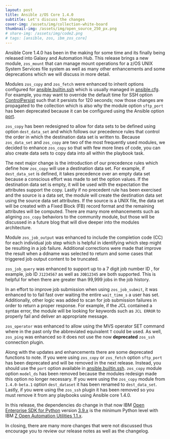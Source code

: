 ```yaml
---
layout: post
title: Ansible z/OS Core 1.4.0
subtitle: Let's discuss the changes
cover-img: /assets/img/collection-white-board
thumbnail-img: /assets/img/open_source_250_px.png
# share-img: /assets/img/code2.png
# tags: [ansible, zos, ibm_zos_core]
---
```


Ansible Core 1.4.0 has been in the making for some time and its finally being
released into Galaxy and Automation Hub. This release brings a new module,
`zos_mount` that can manage mount operations for a z/OS UNIX System Services
file system as well as many other enhancements and some deprecations which
we will discuss in more detail.



Modules `zos_copy` and `zos_fetch` were enhanced to inherit options configured
for [ansible.builtin.ssh](https://docs.ansible.com/ansible/latest/collections/ansible/builtin/ssh_connection.html)
which is usually managed in
[ansible.cfg](https://docs.ansible.com/ansible/latest/reference_appendices/config.html).
For example, you may want to override the default time for SSH option
[ControlPersist](https://docs.ansible.com/ansible/latest/collections/ansible/builtin/ssh_connection.html#parameter-ssh_args)
such that it persists for 120 seconds; now those changes are propagated to
the collection which is also why the module option `sftp_port` has been
deprecated because it can be configured using the Ansible option
[port](https://docs.ansible.com/ansible/latest/collections/ansible/builtin/ssh_connection.html#parameter-port).



`zos_copy` has been redesigned to allow for data sets to be defined using option
`dest_data_set` and which follows our precedence rules that control the order
in which the destination data set is written to. Because `zos_data_set`
and `zos_copy` are two of the most frequently used modules, we decided to enhance
``zos_copy`` so that with few more lines of code, you can also create data sets
to copy data into all within the playbook task. 


The next major change is the introduction of our precedence rules which define
how `zos_copy` will use a destination data set. For example, if `dest_data_set`
is defined, it takes precedence over an empty data set because a conscious effort
was made to set the option values. If the destination data set is empty, it will
be used with the expectation the attributes support the copy. Lastly if no
precedent rule has been exercised and the source is a data set, the module will
create the destination data set using the source data set attributes. If the
source is a UNIX file, the data set will be created with a Fixed Block (FB)
record format and the remaining attributes will be computed. There are many more
enhancements such as aligning `zos_copy` behaviors to the community module, but
those will be discussed in a future blog that will dive deeper into the modules
architecture.



Module ``zos_job_output`` was enhanced to include the completion code (CC) for
each individual job step which is helpful in identifying which step might be
resulting in a job failure. Additional corrections were made that improve the
result when a ddname was selected to return and some cases that triggered job
output content to be truncated.

``zos_job_query`` was enhanced to support up to a 7 digit job number ID , for
example, job ID `J1234567` as well as `JOB12345` are both supported. This is
helpful for when there are greater than 99,999 jobs in the job history.

In an effort to improve job submission when using `zos_job_submit`, it was
enhanced to to fail fast over waiting the entire `wait_time_s` a user has set.
Additionally, other logic was added to scan for job submission failures in order
to return a proper response. For example, if the JCL contained a syntax error,
the module will be looking for keywords such as `JCL ERROR` to properly fail and
deliver an appropriate message.

``zos_operator`` was enhanced to allow using the MVS operator SET command where
in the past only the abbreviated equivalent `T` could be used. As well,
`zos_ping` was enhanced so it does not use the now **deprecated** `zos_ssh`
connection plugin.


Along with the updates and enhancements there are some deprecated functions to
note. If you were using ``zos_copy`` or ``zos_fetch`` option `sftp_port` has
been deprecated and will be removed in the next release. Instead, you should use
the `port` option available in
[ansible.builtin.ssh](https://docs.ansible.com/ansible/latest/collections/ansible/builtin/ssh_connection.html).
``zos_copy`` module option ``model_ds`` has been removed
because the modules redesign made this option no longer necessary. If you were
using the ``zos_copy`` module from `1.4.0-beta.1` option `dest_dataset` it has
been renamed to `dest_data_set`. Lastly, if you were using the `zos_ssh` plugin
it has been removed so you must remove it from any playbooks using Ansible core
1.4.0.


In this release, the dependencies do change in that now IBM
[Open Enterprise SDK for Python](https://www.ibm.com/products/open-enterprise-python-zos)
version [3.9.x](https://www.ibm.com/docs/en/python-zos/3.9) is the minimum
Python level with IBM
[Z Open Automation Utilities 1.1.x](https://www.ibm.com/docs/en/zoau/1.1.x).

In closing, there are many more changes that were not discussed thus encourage
you to review our release notes as well as the changelog.
